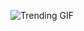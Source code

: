 ![Trending GIF](https://media3.giphy.com/media/v1.Y2lkPThiYjIxNzcyazY1NXExdTc2dDAwMzB4NmQxemZ1bnZ4ejY2MnV5ODJvd3N3OG4xNyZlcD12MV9naWZzX3NlYXJjaCZjdD1n/CTX0ivSQbI78A/giphy.gif)
